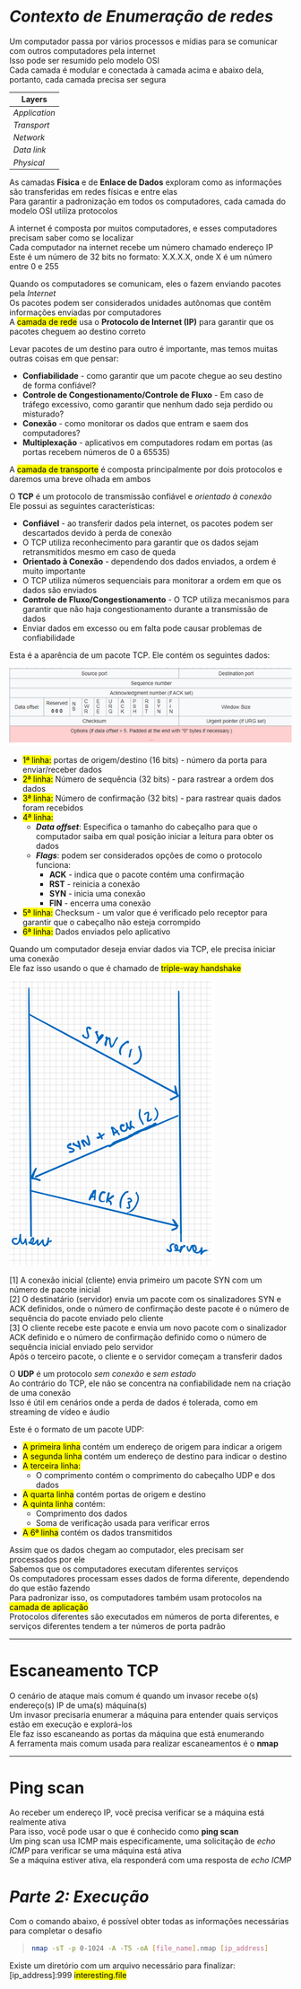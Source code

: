 # _**Contexto de Enumeração de redes**_
Um computador passa por vários processos e mídias para se comunicar com outros computadores pela internet  
Isso pode ser resumido pelo modelo OSI  
Cada camada é modular e conectada à camada acima e abaixo dela, portanto, cada camada precisa ser segura

| Layers |
| ---------- |
| _Application_ |
| _Transport_ |
| _Network_ |
| _Data link_ |
| _Physical_ |

As camadas **Física** e de **Enlace de Dados** exploram como as informações são transferidas em redes físicas e entre elas  
Para garantir a padronização em todos os computadores, cada camada do modelo OSI utiliza protocolos  

A internet é composta por muitos computadores, e esses computadores precisam saber como se localizar  
Cada computador na internet recebe um número chamado endereço IP  
Este é um número de 32 bits no formato: X.X.X.X, onde  X é um número entre 0 e 255  

Quando os computadores se comunicam, eles o fazem enviando pacotes pela _Internet_  
Os pacotes podem ser considerados unidades autônomas que contêm informações enviadas por computadores  
A <mark>camada de rede</mark> usa o **Protocolo de Internet (IP)** para garantir que os pacotes cheguem ao destino correto  

Levar pacotes de um destino para outro é importante, mas temos muitas outras coisas em que pensar:
* **Confiabilidade** - como garantir que um pacote chegue ao seu destino de forma confiável?
* **Controle de Congestionamento/Controle de Fluxo** - Em caso de tráfego excessivo, como garantir que nenhum dado seja perdido ou misturado?
* **Conexão** - como monitorar os dados que entram e saem dos computadores?
* **Multiplexação** - aplicativos em computadores rodam em portas (as portas recebem números de 0 a 65535)

A <mark>camada de transporte</mark> é composta principalmente por dois protocolos e daremos uma breve olhada em ambos  

O **TCP** é um protocolo de transmissão confiável e _orientado à conexão_  
Ele possui as seguintes características:
* **Confiável** - ao transferir dados pela internet, os pacotes podem ser descartados devido à perda de conexão
* O TCP utiliza reconhecimento para garantir que os dados sejam retransmitidos mesmo em caso de queda
* **Orientado à Conexão** - dependendo dos dados enviados, a ordem é muito importante
* O TCP utiliza números sequenciais para monitorar a ordem em que os dados são enviados
* **Controle de Fluxo/Congestionamento** - O TCP utiliza mecanismos para garantir que não haja congestionamento durante a transmissão de dados
* Enviar dados em excesso ou em falta pode causar problemas de confiabilidade

Esta é a aparência de um pacote TCP. Ele contém os seguintes dados:  

![](tcp_packet.jpg)

+ <mark>1ª linha:</mark> portas de origem/destino (16 bits) - número da porta para enviar/receber dados
+ <mark>2ª linha:</mark> Número de sequência (32 bits) - para rastrear a ordem dos dados
+ <mark>3ª linha:</mark> Número de confirmação (32 bits) - para rastrear quais dados foram recebidos
+ <mark>4ª linha:</mark>
  * _**Data offset**_: Especifica o tamanho do cabeçalho para que o computador saiba em qual posição iniciar a leitura para obter os dados
  * _**Flags**_: podem ser considerados opções de como o protocolo funciona:
    * **ACK** - indica que o pacote contém uma confirmação
    * **RST** - reinicia a conexão
    * **SYN** - inicia uma conexão
    * **FIN** - encerra uma conexão
+ <mark>5ª linha:</mark> Checksum - um valor que é verificado pelo receptor para garantir que o cabeçalho não esteja corrompido
+ <mark>6ª linha:</mark> Dados enviados pelo aplicativo

Quando um computador deseja enviar dados via TCP, ele precisa iniciar uma conexão  
Ele faz isso usando o que é chamado de <mark>triple-way handshake</mark>  

![](triple_handshake.jpg)

[1] A conexão inicial (cliente) envia primeiro um pacote SYN com um número de pacote inicial  
[2] O destinatário (servidor) envia um pacote com os sinalizadores SYN e ACK definidos, onde o número de confirmação deste pacote é o número de sequência do pacote enviado pelo cliente  
[3] O cliente recebe este pacote e envia um novo pacote com o sinalizador ACK definido e o número de confirmação definido como o número de sequência inicial enviado pelo servidor  
Após o terceiro pacote, o cliente e o servidor começam a transferir dados  

O **UDP** é um protocolo _sem conexão_ e _sem estado_  
Ao contrário do TCP, ele não se concentra na confiabilidade nem na criação de uma conexão  
Isso é útil em cenários onde a perda de dados é tolerada, como em streaming de vídeo e áudio  

Este é o formato de um pacote UDP:
+ <mark>A primeira linha</mark> contém um endereço de origem para indicar a origem
+ <mark>A segunda linha</mark> contém um endereço de destino para indicar o destino 
+ <mark>A terceira linha:</mark>
  * O comprimento contém o comprimento do cabeçalho UDP e dos dados
+ <mark>A quarta linha</mark> contém portas de origem e destino
+ <mark>A quinta linha</mark> contém:
  * Comprimento dos dados
  * Soma de verificação usada para verificar erros
+ <mark>A 6ª linha</mark> contém os dados transmitidos

Assim que os dados chegam ao computador, eles precisam ser processados ​​por ele  
Sabemos que os computadores executam diferentes serviços  
Os computadores processam esses dados de forma diferente, dependendo do que estão fazendo  
Para padronizar isso, os computadores também usam protocolos na <mark>camada de aplicação</mark>  
Protocolos diferentes são executados em números de porta diferentes, e serviços diferentes tendem a ter números de porta padrão  

***

# **Escaneamento TCP**  
O cenário de ataque mais comum é quando um invasor recebe o(s) endereço(s) IP de uma(s) máquina(s)  
Um invasor precisaria enumerar a máquina para entender quais serviços estão em execução e explorá-los  
Ele faz isso <makr>escaneando as portas da máquina que está enumerando</mark>  
A ferramenta mais comum usada para realizar escaneamentos é o **nmap**  

***

# **Ping scan**  
Ao receber um endereço IP, você precisa verificar se a máquina está realmente ativa  
Para isso, você pode usar o que é conhecido como **ping scan**  
Um ping scan usa ICMP mais especificamente, uma solicitação de _echo ICMP_ para verificar se uma máquina está ativa  
Se a máquina estiver ativa, ela responderá com uma resposta de _echo ICMP_  

# _**Parte 2: Execução**_
Com o comando abaixo, é possível obter todas as informações necessárias para completar o desafio
> ```bash
> nmap -sT -p 0-1024 -A -T5 -oA [file_name].nmap [ip_address]
> ```

Existe um diretório com um arquivo necessário para finalizar: [ip_address]:999
<mark>interesting.file</makr>
